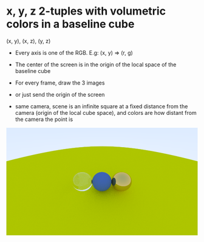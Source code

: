 # x, y, z 2-tuples with volumetric colors in a baseline cube

(x, y), (x, z), (y, z)

* Every axis is one of the RGB. E.g: (x, y) => (r, g)
* The center of the screen is in the origin of the local space of the baseline cube
* For every frame, draw the 3 images

* or just send the origin of the screen

* same camera, scene is an infinite square at a fixed distance from the camera (origin of the local cube space), and colors are how distant from the camera the point is

![image](image.png)
